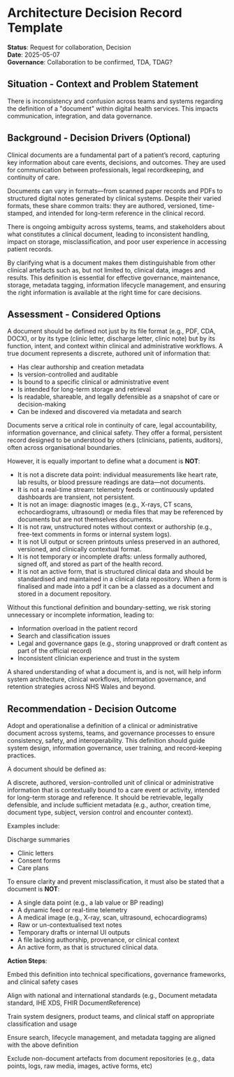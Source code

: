 # Architecture Decision Record Template

**Status**: Request for collaboration, Decision  
**Date**: 2025-05-07  
**Governance**: Collaboration to be confirmed, TDA, TDAG?   

## Situation - Context and Problem Statement

There is inconsistency and confusion across teams and systems regarding the definition of a "document" within digital health services. This impacts communication, integration, and data governance.

## Background - Decision Drivers (Optional)

Clinical documents are a fundamental part of a patient’s record, capturing key information about care events, decisions, and outcomes. They are used for communication between professionals, legal recordkeeping, and continuity of care.

Documents can vary in formats—from scanned paper records and PDFs to structured digital notes generated by clinical systems.  Despite their varied formats, these share common traits: they are authored, versioned, time-stamped, and intended for long-term reference in the clinical record.

There is ongoing ambiguity across systems, teams, and stakeholders about what constitutes a clinical document, leading to inconsistent handling, impact on storage, misclassification, and poor user experience in accessing patient records.

By clarifying what is a document makes them distinguishable from other clinical artefacts such as, but not limited to, clinical data, images and results. This definition is essential for effective governance, maintenance, storage, metadata tagging, information lifecycle management, and ensuring the right information is available at the right time for care decisions.<p></p>

## Assessment - Considered Options

A document should be defined not just by its file format (e.g., PDF, CDA, DOCX), or by its type (clinic letter, discharge letter, clinic note) but by its function, intent, and context within clinical and administrative workflows. A true document represents a discrete, authored unit of information that:

- Has clear authorship and creation metadata
- Is version-controlled and auditable
- Is bound to a specific clinical or administrative event
- Is intended for long-term storage and retrieval
- Is readable, shareable, and legally defensible as a snapshot of care or decision-making
- Can be indexed and discovered via metadata and search

Documents serve a critical role in continuity of care, legal accountability, information governance, and clinical safety. They offer a formal, persistent record designed to be understood by others (clinicians, patients, auditors), often across organisational boundaries.

However, it is equally important to define what a document is **NOT**:

- It is not a discrete data point: individual measurements like heart rate, lab results, or blood pressure readings are data—not documents.
- It is not a real-time stream: telemetry feeds or continuously updated dashboards are transient, not persistent.
- It is not an image: diagnostic images (e.g., X-rays, CT scans, echocardiograms, ultrasound) or media files that may be referenced by documents but are not themselves documents.
- It is not raw, unstructured notes without context or authorship (e.g., free-text comments in forms or internal system logs).
- It is not UI output or screen printouts unless preserved in an authored, versioned, and clinically contextual format.
- It is not temporary or incomplete drafts: unless formally authored, signed off, and stored as part of the health record.
- It is not an active form, that is structured clinical data and should be standardised and maintained in a clinical data repository. When a form is finalised and made into a pdf it can be a classed as a document and stored in a document repository.

Without this functional definition and boundary-setting, we risk storing unnecessary or incomplete information, leading to:

- Information overload in the patient record
- Search and classification issues
- Legal and governance gaps (e.g., storing unapproved or draft content as part of the official record)
- Inconsistent clinician experience and trust in the system

A shared understanding of what a document is, and is not, will help inform system architecture, clinical workflows, information governance, and retention strategies across NHS Wales and beyond.

## Recommendation - Decision Outcome

Adopt and operationalise a definition of a clinical or administrative document across systems, teams, and governance processes to ensure consistency, safety, and interoperability. This definition should guide system design, information governance, user training, and record-keeping practices.

A document should be defined as:

A discrete, authored, version-controlled unit of clinical or administrative information that is contextually bound to a care event or activity, intended for long-term storage and reference. It should be retrievable, legally defensible, and include sufficient metadata (e.g., author, creation time, document type, subject, version control and encounter context).  

Examples include:

Discharge summaries

- Clinic letters
- Consent forms
- Care plans

To ensure clarity and prevent misclassification, it must also be stated that a document is **NOT**:

- A single data point (e.g., a lab value or BP reading)
- A dynamic feed or real-time telemetry
- A medical image (e.g., X-ray, scan, ultrasound, echocardiograms)
- Raw or un-contextualised text notes
- Temporary drafts or internal UI outputs
- A file lacking authorship, provenance, or clinical context
- An active form, as that is structured clinical data. 

**Action Steps**:

Embed this definition into technical specifications, governance frameworks, and clinical safety cases

Align with national and international standards (e.g., Document metadata standard, IHE XDS, FHIR DocumentReference)

Train system designers, product teams, and clinical staff on appropriate classification and usage

Ensure search, lifecycle management, and metadata tagging are aligned with the above definition

Exclude non-document artefacts from document repositories (e.g., data points, logs, raw media, images, active forms, etc)


